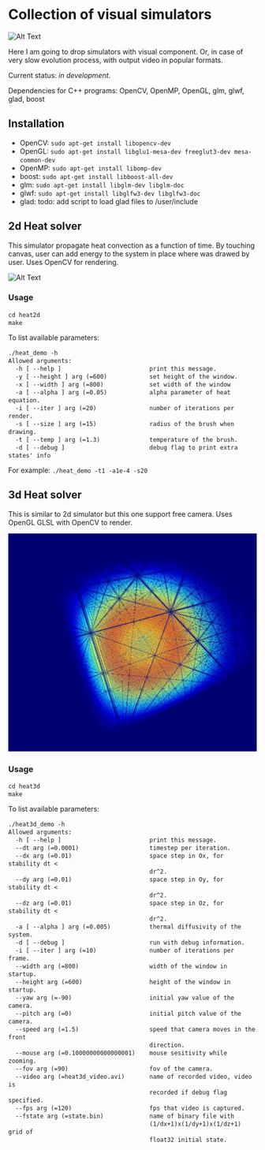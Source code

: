 # Collection of visual simulators

![Alt Text](media/front_cube_demo.gif)

Here I am going to drop simulators with visual component. Or, in case of very slow evolution process, with output video in popular formats.

Current status: _in development_.

Dependencies for C++ programs: OpenCV, OpenMP, OpenGL, glm, glwf, glad, boost

## Installation

* OpenCV: `sudo apt-get install libopencv-dev`
* OpenGL: `sudo apt-get install libglu1-mesa-dev freeglut3-dev mesa-common-dev`
* OpenMP: `sudo apt-get install libomp-dev`
* boost: `sudo apt-get install libboost-all-dev`
* glm: `sudo apt-get install libglm-dev libglm-doc`
* glwf: `sudo apt-get install libglfw3-dev libglfw3-doc`
* glad: todo: add script to load glad files to /user/include

## 2d Heat solver

This simulator propagate heat convection as a function of time. By touching canvas, user can add energy to the system in place where was drawed by user. Uses OpenCV for rendering.

![Alt Text](media/front_heat2d_demo.gif)

### Usage

```console
cd heat2d
make
```

To list available parameters:

```console
./heat_demo -h
Allowed arguments:
  -h [ --help ]                         print this message.
  -y [ --height ] arg (=600)            set height of the window.
  -x [ --width ] arg (=800)             set width of the window
  -a [ --alpha ] arg (=0.05)            alpha parameter of heat equation.
  -i [ --iter ] arg (=20)               number of iterations per render.
  -s [ --size ] arg (=15)               radius of the brush when drawing.
  -t [ --temp ] arg (=1.3)              temperature of the brush.
  -d [ --debug ]                        debug flag to print extra states' info
```

For example:
`./heat_demo -t1 -a1e-4 -s20`

## 3d Heat solver

This is similar to 2d simulator but this one support free camera. Uses OpenGL GLSL with OpenCV to render.

![Alt Text](media/front_temp_heat3d_demo.png)

### Usage

```console
cd heat3d
make
```

To list available parameters:

```console
./heat3d_demo -h
Allowed arguments:
  -h [ --help ]                         print this message.
  --dt arg (=0.0001)                    timestep per iteration.
  --dx arg (=0.01)                      space step in Ox, for stability dt <
                                        dr^2.
  --dy arg (=0.01)                      space step in Oy, for stability dt <
                                        dr^2.
  --dz arg (=0.01)                      space step in Oz, for stability dt <
                                        dr^2.
  -a [ --alpha ] arg (=0.005)           thermal diffusivity of the system.
  -d [ --debug ]                        run with debug information.
  -i [ --iter ] arg (=10)               number of iterations per frame.
  --width arg (=800)                    width of the window in startup.
  --height arg (=600)                   height of the window in startup.
  --yaw arg (=-90)                      initial yaw value of the camera.
  --pitch arg (=0)                      initial pitch value of the camera.
  --speed arg (=1.5)                    speed that camera moves in the front
                                        direction.
  --mouse arg (=0.10000000000000001)    mouse sesitivity while zooming.
  --fov arg (=90)                       fov of the camera.
  --video arg (=heat3d_video.avi)       name of recorded video, video is
                                        recorded if debug flag specified.
  --fps arg (=120)                      fps that video is captured.
  --fstate arg (=state.bin)             name of binary file with
                                        (1/dx+1)x(1/dy+1)x(1/dz+1) grid of
                                        float32 initial state.
```